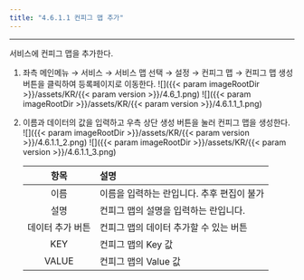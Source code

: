 ```yaml
---
title: "4.6.1.1 컨피그 맵 추가"
---
```


---
서비스에 컨피그 맵을 추가한다.

1. 좌측 메인메뉴 → 서비스 → 서비스 맵 선택 → 설정 → 컨피그 맵 → 컨피그 맵 생성 버튼을 클릭하여 등록페이지로 이동한다.
    ![]({{< param imageRootDir >}}/assets/KR/{{< param version >}}/4.6_1.png)
    ![]({{< param imageRootDir >}}/assets/KR/{{< param version >}}/4.6.1.1_1.png)

2. 이름과 데이터의 값을 입력하고 우측 상단 생성 버튼을 눌러 컨피그 맵을 생성한다.
    ![]({{< param imageRootDir >}}/assets/KR/{{< param version >}}/4.6.1.1_2.png)
    ![]({{< param imageRootDir >}}/assets/KR/{{< param version >}}/4.6.1.1_3.png)
    
    |  **항목**   | **설명**                   |
    | :-------: | :----------------------- |
    |    이름     | 이름을 입력하는 란입니다. 추후 편집이 불가 |
    |    설명     | 컨피그 맵의 설명을 입력하는 란입니다.    |
    | 데이터 추가 버튼 | 컨피그 맵의 데이터 추가할 수 있는 버튼   |
    |    KEY    | 컨피그 맵의 Key 값             |
    |   VALUE   | 컨피그 맵의 Value 값           |

